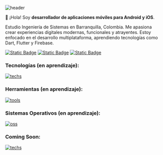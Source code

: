 <!-- # Hello World! '\u{2665}' -->

![header](https://capsule-render.vercel.app/api?type=waving&height=200&color=155E95&text=Hello%20World!%20'\u{2665}'&section=header&reversal=true&textBg=false&fontColor=F2EFE7&fontSize=41&fontAlignY=39&animation=fadeIn)

📲 ¡Hola! Soy **desarrollador de aplicaciones móviles para Android y iOS**.

Estudio Ingeniería de Sistemas en Barranquilla, Colombia.
Me apasiona crear experiencias digitales modernas, funcionales y atrayentes.
Estoy enfocado en el desarrollo multiplataforma, aprendiendo tecnologías como Dart, Flutter y Firebase.

[![Static Badge](https://img.shields.io/badge/instagram-bluefeather.dev-FF0069?style=social&logo=instagram)](https://www.instagram.com/bluefeather.dev)
[![Static Badge](https://img.shields.io/badge/threads-bluefeather.dev-000000?style=social&logo=threads)](https://www.instagram.com/bluefeather.dev)
[![Static Badge](https://img.shields.io/badge/bluesky-bluefeatherdev-0285FF?style=social&logo=bluesky)](https://bsky.app/profile/bluefeatherdev.bsky.social)

### Tecnologías (en aprendizaje):
<!-- [![techs](https://skillicons.dev/icons?i=flutter,dart,firebase)](https://skillicons.dev) -->
[![techs](https://skills.syvixor.com/api/icons?i=flutter,dart,firebase)](https://github.com/syvixor/skills-icons)

### Herramientas (en aprendizaje):
<!-- [![tools](https://skillicons.dev/icons?i=git,github,figma,obsidian,notion)](https://skillicons.dev) -->
[![tools](https://skills.syvixor.com/api/icons?i=git,github,vscode,figma,obsidian,notion)](https://github.com/syvixor/skills-icons)

### Sistemas Operativos (en aprendizaje):
<!-- [![oss](https://skillicons.dev/icons?i=windows,linux)](https://skillicons.dev) -->
[![oss](https://skills.syvixor.com/api/icons?i=android,ios,windows,macos,linux)](https://github.com/syvixor/skills-icons)

### Coming Soon:
[![techs](https://skills.syvixor.com/api/icons?i=kotlin,swift,androidstudio,xcode)](https://github.com/syvixor/skills-icons)
